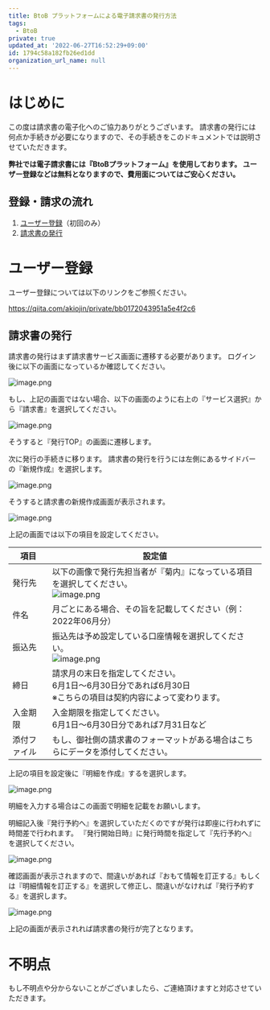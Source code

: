 ```yaml
---
title: BtoB プラットフォームによる電子請求書の発行方法
tags:
  - BtoB
private: true
updated_at: '2022-06-27T16:52:29+09:00'
id: 1794c58a182fb26ed1dd
organization_url_name: null
---
```

# はじめに

この度は請求書の電子化へのご協力ありがとうございます。
請求書の発行には何点か手続きが必要になりますので、その手続きをこのドキュメントでは説明させていただきます。

**弊社では電子請求書には『BtoBプラットフォーム』を使用しております。
ユーザー登録などは無料となりますので、費用面についてはご安心ください。**

## 登録・請求の流れ

1. [ユーザー登録](ユーザー登録)（初回のみ）
1. [請求書の発行](#請求書の発行)

# ユーザー登録

ユーザー登録については以下のリンクをご参照ください。

https://qiita.com/akiojin/private/bb0172043951a5e4f2c6

## 請求書の発行

請求書の発行はまず請求書サービス画面に遷移する必要があります。
ログイン後に以下の画面になっているか確認してください。

![image.png](https://qiita-image-store.s3.ap-northeast-1.amazonaws.com/0/19224/6d8deb49-28bc-c086-6086-b8e6ae768f82.png)

もし、上記の画面ではない場合、以下の画面のように右上の『サービス選択』から『請求書』を選択してください。

![image.png](https://qiita-image-store.s3.ap-northeast-1.amazonaws.com/0/19224/003cc7ce-dde5-3cf2-bd9d-133e41f64c75.png)

そうすると『発行TOP』の画面に遷移します。

次に発行の手続きに移ります。
請求書の発行を行うには左側にあるサイドバーの『新規作成』を選択します。

![image.png](https://qiita-image-store.s3.ap-northeast-1.amazonaws.com/0/19224/f8275ee6-f765-2905-50db-d90c0909489f.png)

そうすると請求書の新規作成画面が表示されます。

![image.png](https://qiita-image-store.s3.ap-northeast-1.amazonaws.com/0/19224/ca3ef31c-ff55-781b-42ac-3761b286ec79.png)

上記の画面では以下の項目を設定してください。

|項目|設定値|
|---|---|
|発行先|以下の画像で発行先担当者が『菊内』になっている項目を選択してください。<br>![image.png](https://qiita-image-store.s3.ap-northeast-1.amazonaws.com/0/19224/f0ff6399-e5f4-fd40-9158-bc0357466867.png)|
|件名|月ごとにある場合、その旨を記載してください（例：2022年06月分）|
|振込先|振込先は予め設定している口座情報を選択してください。<br>![image.png](https://qiita-image-store.s3.ap-northeast-1.amazonaws.com/0/19224/9a9c6957-8901-c5b6-768f-2b0e1d55d196.png)|
|締日|請求月の末日を指定してください。<br>6月1日～6月30日分であれば6月30日<br>※こちらの項目は契約内容によって変わります。|
|入金期限|入金期限を指定してください。<br>6月1日～6月30日分であれば7月31日など|
|添付ファイル|もし、御社側の請求書のフォーマットがある場合はこちらにデータを添付してください。|

上記の項目を設定後に『明細を作成』するを選択します。

![image.png](https://qiita-image-store.s3.ap-northeast-1.amazonaws.com/0/19224/b21e47d0-9605-976e-e430-87e1d0482109.png)

明細を入力する場合はこの画面で明細を記載をお願いします。

明細記入後『発行予約へ』を選択していただくのですが発行は即座に行われずに時間差で行われます。
『発行開始日時』に発行時間を指定して『先行予約へ』を選択してください。

![image.png](https://qiita-image-store.s3.ap-northeast-1.amazonaws.com/0/19224/d2a1b4d3-bc31-0995-3483-831bfbfafbb4.png)

確認画面が表示されますので、間違いがあれば『おもて情報を訂正する』もしくは『明細情報を訂正する』を選択して修正し、間違いがなければ『発行予約する』を選択します。

![image.png](https://qiita-image-store.s3.ap-northeast-1.amazonaws.com/0/19224/67a867b0-fe1b-d082-5874-7bd14558ec76.png)

上記の画面が表示されれば請求書の発行が完了となります。

# 不明点

もし不明点や分からないことがございましたら、ご連絡頂けますと対応させていただきます。
